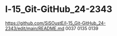 ﻿# l-15_Git-GitHub_24-2343
https://github.com/SiSOustE/l-15_Git-GitHub_24-2343/edit/main/README.md
0037
0135
0139
